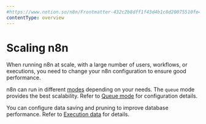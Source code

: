 ```yaml
---
#https://www.notion.so/n8n/Frontmatter-432c2b8dff1f43d4b1c8d20075510fe4
contentType: overview
---
```


# Scaling n8n

When running n8n at scale, with a large number of users, workflows, or executions, you need to change your n8n configuration to ensure good performance.

n8n can run in different [modes](/hosting/scaling/execution-modes-processes/) depending on your needs. The `queue` mode provides the best scalability. Refer to [Queue mode](/hosting/scaling/queue-mode/) for configuration details.

You can configure data saving and pruning to improve database performance. Refer to [Execution data](/hosting/scaling/execution-data/) for details.
